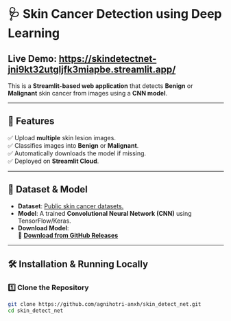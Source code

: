 # 🩺 Skin Cancer Detection using Deep Learning 
## Live Demo: https://skindetectnet-jni9kt32utgljfk3miapbe.streamlit.app/ 

This is a **Streamlit-based web application** that detects **Benign** or **Malignant** skin cancer from images using a **CNN model**.

---

## 🚀 Features
✅ Upload **multiple** skin lesion images.  
✅ Classifies images into **Benign** or **Malignant**.  
✅ Automatically downloads the model if missing.  
✅ Deployed on **Streamlit Cloud**.  

---

## 📂 Dataset & Model
- **Dataset**: [Public skin cancer datasets.](https://www.kaggle.com/datasets/bhaveshmittal/melanoma-cancer-dataset)  
- **Model**: A trained **Convolutional Neural Network (CNN)** using TensorFlow/Keras.  
- **Download Model**:  
  🔗 **[Download from GitHub Releases](https://github.com/agnihotri-anxh/skin_detect_net/releases/download/v1.0/skin_cancer_cnn1.h5)**  

---

## 🛠 Installation & Running Locally

### 1️⃣ Clone the Repository
```bash
git clone https://github.com/agnihotri-anxh/skin_detect_net.git
cd skin_detect_net
